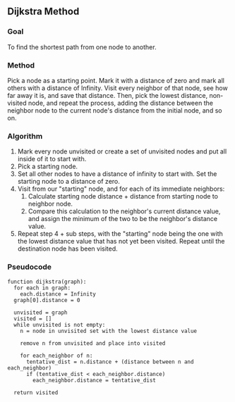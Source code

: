 ## Dijkstra Method

### Goal
To find the shortest path from one node to another.

### Method
Pick a node as a starting point. Mark it with a distance of zero and mark all
others with a distance of Infinity. Visit every neighbor of that node, see how far
away it is, and save that distance. Then, pick the lowest distance, non-visited
node, and repeat the process, adding the distance between the neighbor node to
the current node's distance from the initial node, and so on.

### Algorithm
1. Mark every node unvisited or create a set of unvisited nodes and put all
   inside of it to start with.
2. Pick a starting node.
3. Set all other nodes to have a distance of infinity to start with. Set the
   starting node to a distance of zero.
4. Visit from our "starting" node, and for each of its immediate neighbors:
   1. Calculate starting node distance + distance from starting node to
      neighbor node.
   2. Compare this calculation to the neighbor's current distance value, and
      assign the minimum of the two to be the neighbor's distance value.
5. Repeat step 4 + sub steps, with the "starting" node being the one with the
   lowest distance value that has not yet been visited. Repeat until the
   destination node has been visited.

### Pseudocode
```
function dijkstra(graph):
  for each in graph:
    each.distance = Infinity
  graph[0].distance = 0

  unvisited = graph
  visited = []
  while unvisited is not empty:
    n = node in unvisited set with the lowest distance value

    remove n from unvisited and place into visited

    for each_neighbor of n:
      tentative_dist = n.distance + (distance between n and each_neighbor)
      if (tentative_dist < each_neighbor.distance)
        each_neighbor.distance = tentative_dist

  return visited
```
